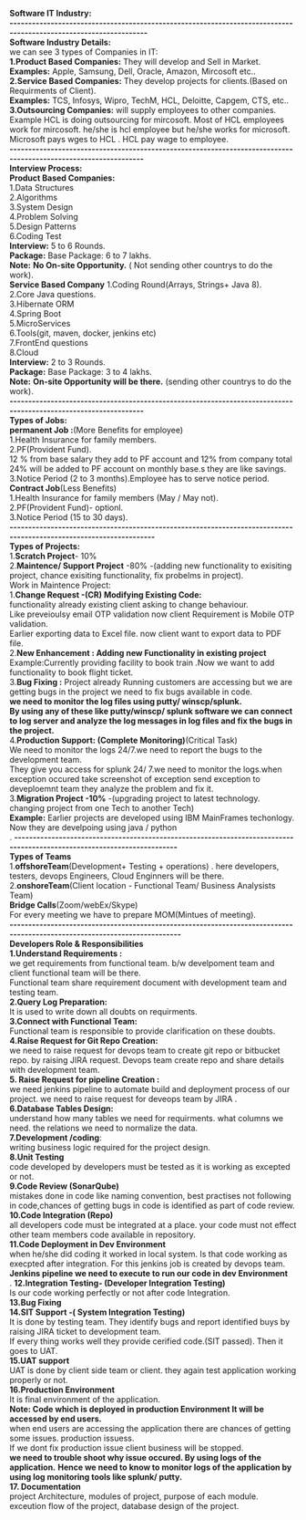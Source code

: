**Software IT Industry:**<br/>
**-----------------------------------------------------------------------------------------------------------------**<br/>
**Software Industry Details:**<br/>
we can see 3 types of Companies in IT:<br/>
**1.Product Based Companies:** They will develop and Sell in Market.<br/>
**Examples:** Apple, Samsung, Dell, Oracle, Amazon, Mircosoft etc..<br/>
**2.Service Based Companies:** They develop projects for clients.(Based on Requirments of Client).<br/>
**Examples:** TCS, Infosys, Wipro, TechM, HCL, Deloitte, Capgem, CTS, etc.. <br/>
**3.Outsourcing Companies:** will supply employees to other companies.<br/>
Example HCL is doing outsourcing for mircosoft. Most of  HCL employees work for mircosoft. he/she is  hcl employee but he/she works for microsoft.<br/>
Microsoft pays wges to HCL . HCL pay wage to employee.<br/>
**----------------------------------------------------------------------------------------------------------------**<br/>
**Interview Process:**<br/>
**Product Based Companies:**<br/>
1.Data Structures<br/>
2.Algorithms<br/>
3.System Design<br/>
4.Problem Solving<br/>
5.Design Patterns<br/>
6.Coding Test<br/>
**Interview:** 5 to 6 Rounds.<br/>
**Package:** Base Package: 6 to 7 lakhs.<br/>
**Note:** **No On-site Opportunity.** ( Not sending other countrys to do the work).<br/>
**Service Based Company**
1.Coding Round(Arrays, Strings+ Java 8).<br/>
2.Core Java questions.<br/>
3.Hibernate ORM<br/>
4.Spring Boot<br/>
5.MicroServices<br/>
6.Tools(git, maven, docker, jenkins etc)<br/>
7.FrontEnd questions<br/>
8.Cloud<br/>
**Interview:** 2 to 3 Rounds.<br/>
**Package:** Base Package: 3 to 4 lakhs.<br/>
**Note:** **On-site Opportunity will be there.** (sending other countrys to do the work).<br/>
**----------------------------------------------------------------------------------------------------------------**<br/>
**Types of Jobs:**<br/>
**permanent Job :**(More Benefits for employee)<br/>
1.Health Insurance for family members.<br/>
2.PF(Provident Fund).<br/>
12 % from base salary they add to PF account and 12% from company total 24% will be added to PF account on monthly base.s they are like savings.<br/>
3.Notice Period (2 to 3 months).Employee has to serve notice period.<br/>
**Contract Job**(Less Benefits)<br/>
1.Health Insurance for family members (May / May not).<br/>
2.PF(Provident Fund)- optionl.<br/>
3.Notice Period (15 to 30 days).<br/>
**-------------------------------------------------------------------------------------------------------------------**<br/>
**Types of Projects:**<br/>
1.**Scratch Project**- 10%<br/>
2.**Maintence/ Support Project** -80% -(adding  new functionality to exisiting project, chance exisiting functionality, fix probelms in project).<br/>
 Work in Maintence Project:<br/>
        1.**Change Request -(CR) Modifying Existing Code:**<br/>
        functionality already existing client asking  to change behaviour. <br/>
        Like preveioulsy email OTP validation now client Requirement is Mobile OTP validation.<br/>
        Earlier exporting data to Excel file. now client want to export data to PDF file.<br/>
        2.**New Enhancement : Adding new Functionality in existing project**<br/>
        Example:Currently providing facility to book train .Now we want to add functionality to book flight ticket.<br/>
        3.**Bug Fixing :** 
        Project already Running  customers are accessing but  we are getting bugs in the project we need to fix bugs available in code.<br/>
       **we need to monitor the log files using putty/ winscp/splunk.**<br/>
       **By using any of these like putty/winscp/ splunk software we can connect to log server and analyze the log messages in log files and fix the bugs in the project.**<br/>
       4.**Production Support: (Complete Monitoring)**(Critical Task)<br/>
       We need to monitor the logs 24/7.we need to report the bugs to the development team.<br/>
       They give you access for splunk  24/ 7.we need to monitor the logs.when exception occured take screenshot of exception send exception to deveploemnt team they analyze the problem and fix it.<br/>
3.**Migration Project -10%** -(upgrading project to latest technology. changing project from one Tech to another Tech)<br/>
**Example:** Earlier projects are developed using IBM MainFrames techonlogy. Now they are develpoing using java / python<br/>.
**------------------------------------------------------------------------------------------------------------------------**<br/>
**Types of Teams**<br/>
1.**offshoreTeam**(Development+ Testing + operations) .  here developers, testers, devops Engineers, Cloud Enginners will be there.<br/>
2.**onshoreTeam**(Client location - Functional Team/ Business  Analysists Team)<br/>
**Bridge Calls**(Zoom/webEx/Skype)<br/>
For every meeting we have to prepare MOM(Mintues of meeting).<br/>
**--------------------------------------------------------------------------------------------------------------------------**<br/>
**Developers Role & Responsibilities**<br/>
**1.Understand Requirements :**<br/>
we get requirements from functional team. b/w develpoment team and client functional team will be there.<br/>
Functional team share requirement document with development team  and testing team.<br/>
**2.Query Log Preparation:**<br/>
It is used to write down all doubts on requirments.<br/>
**3.Connect with Functional Team:**<br/>
Functional team is responsible to provide clarification on these doubts.<br/>
**4.Raise Request for Git Repo Creation:**<br/>
we need to raise request for devops team to  create git repo or bitbucket repo. by raising JIRA request. Devops team create repo and share details with development team.<br/>
**5. Raise Request for pipeline Creation :**<br/>
we need jenkins pipeline to automate build and deployment process of our project. we need to raise request for deveops team  by JIRA .<br/>
**6.Database Tables Design:**<br/>
understand how many tables we need for requirments.  what columns we need. the relations we need to normalize the  data.<br/>
**7.Development /coding**:<br/>
writing business logic required for the project design.<br/>
**8.Unit Testing**<br/>
code developed by developers  must be tested as it is working as excepted or not.<br/>
**9.Code Review (SonarQube)**<br/>
mistakes done in code like naming convention, best practises not following in code,chances of getting bugs in code is identified  as part of code review.<br/>
**10.Code Integration (Repo)**<br/>
all developers code must be integrated at a place. your code must not effect other team members code available in repository.<br/>
**11.Code Deployment in Dev Environment**<br/>
when he/she did coding it worked in local system. Is that code working as execpted after integration. For this jenkins job is created by devops team.<br/>
**Jenkins pipeline we need to execute to run our code in dev Environment**<br/>.
**12.Integration Testing- (Developer Integration Testing)**<br/>
Is our code working perfectly or not after code Integration.<br/>
**13.Bug Fixing**<br/>
**14.SIT Support -( System Integration Testing)**<br/>
 It is done by testing team. They identify bugs and report identified buys by raising JIRA ticket to development team.<br/>
 If every thing works well they provide cerified code.(SIT passed). Then it goes to UAT.<br/>
 **15.UAT support**<br/>
UAT is done by client side team or client. they again test application working properly or not.<br/>
**16.Production Environment**<br/>
 It is final environment of the application.<br/>
**Note: Code which is deployed in production Environment It will be accessed by end users.**<br/>
when end users are accessing the application there are chances of getting some issues. production issuess.<br/>
If we dont fix production issue client business will be stopped.<br/>
**we need to trouble shoot why issue occured. By using logs of the application.** **Hence we need to know to monitor logs of the application by using log monitoring tools like splunk/ putty.**<br/>
**17. Documentation**<br/>
project Architecture, modules of project, purpose of each module. exceution flow of the project, database design of the project.<br/>


 
 
 


















 



